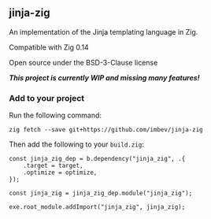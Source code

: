 ## jinja-zig

An implementation of the Jinja templating language in Zig.

Compatible with Zig 0.14

Open source under the BSD-3-Clause license

***This project is currently WIP and missing many features!***

### Add to your project

Run the following command:
```shell
zig fetch --save git+https://github.com/imbev/jinja-zig
```

Then add the following to your `build.zig`:

```zig
const jinja_zig_dep = b.dependency("jinja_zig", .{
    .target = target,
    .optimize = optimize,
});

const jinja_zig = jinja_zig_dep.module("jinja_zig");

exe.root_module.addImport("jinja_zig", jinja_zig);

```
